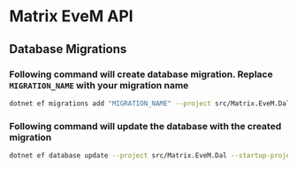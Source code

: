 # Matrix EveM API

## Database Migrations

### Following command will create database migration. Replace `MIGRATION_NAME` with your migration name

```bash
dotnet ef migrations add "MIGRATION_NAME" --project src/Matrix.EveM.Dal --startup-project src/Matrix.EveM.Api --output-dir Migrations
```

### Following command will update the database with the created migration

```bash
dotnet ef database update --project src/Matrix.EveM.Dal --startup-project src/Matrix.EveM.Api
```